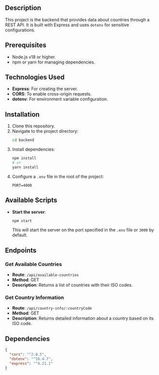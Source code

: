 ## Description
This project is the backend that provides data about countries through a REST API. It is built with Express and uses `dotenv` for sensitive configurations.

## Prerequisites
- Node.js v18 or higher.
- npm or yarn for managing dependencies.

## Technologies Used
- **Express**: For creating the server.
- **CORS**: To enable cross-origin requests.
- **dotenv**: For environment variable configuration.

## Installation
1. Clone this repository.
2. Navigate to the project directory:
   ```bash
   cd backend
   ```
3. Install dependencies:
   ```bash
   npm install
   # or
   yarn install
   ```
4. Configure a `.env` file in the root of the project:
   ```env
   PORT=4000
   ```

## Available Scripts
- **Start the server**:
  ```bash
  npm start
  ```
  This will start the server on the port specified in the `.env` file or `3000` by default.

## Endpoints
### Get Available Countries
- **Route**: `/api/available-countries`
- **Method**: GET
- **Description**: Returns a list of countries with their ISO codes.

### Get Country Information
- **Route**: `/api/country-info/:countryCode`
- **Method**: GET
- **Description**: Returns detailed information about a country based on its ISO code.

## Dependencies
```json
{
  "cors": "^2.8.5",
  "dotenv": "^16.4.7",
  "express": "^4.21.1"
}
```
